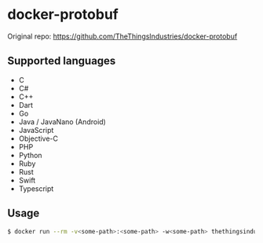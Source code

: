 # docker-protobuf

Original repo: https://github.com/TheThingsIndustries/docker-protobuf

## Supported languages

- C
- C#
- C++
- Dart
- Go
- Java / JavaNano (Android)
- JavaScript
- Objective-C
- PHP
- Python
- Ruby
- Rust
- Swift
- Typescript

## Usage

```bash
$ docker run --rm -v<some-path>:<some-path> -w<some-path> thethingsindustries/protoc [OPTION] PROTO_FILES
```